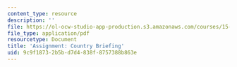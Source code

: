 ```yaml
---
content_type: resource
description: ''
file: https://ol-ocw-studio-app-production.s3.amazonaws.com/courses/15-s07-globalhealth-lab-spring-2013/9c9f18732b5bd7d4838f8757388b863e_MIT15_S07S13_countrybrief.pdf
file_type: application/pdf
resourcetype: Document
title: 'Assignment: Country Briefing'
uid: 9c9f1873-2b5b-d7d4-838f-8757388b863e
---
```

